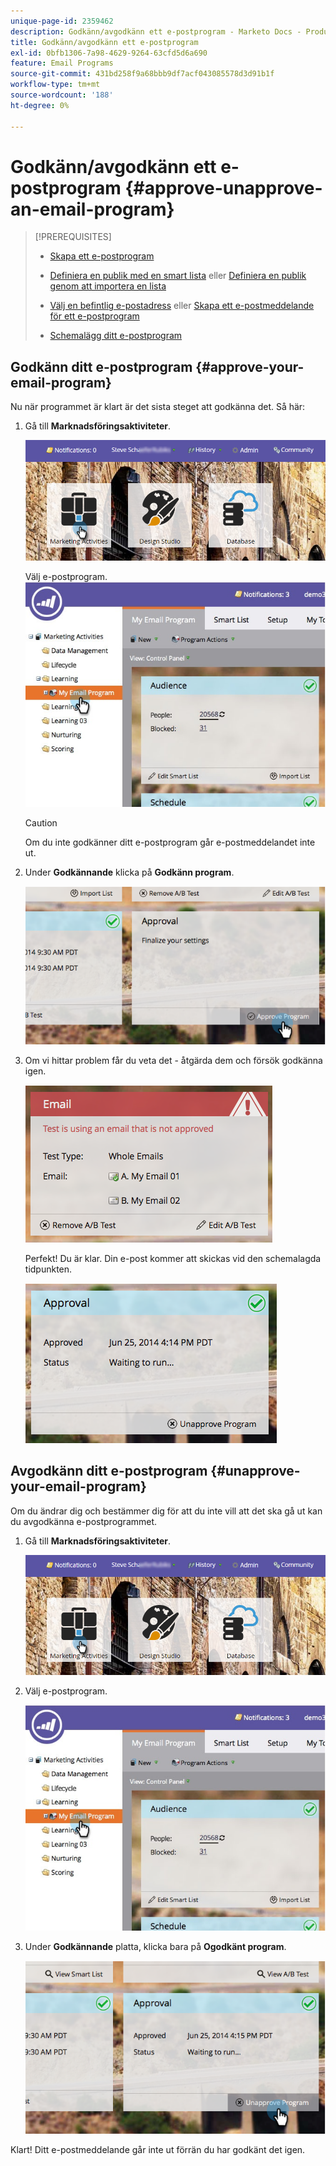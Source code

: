 ```yaml
---
unique-page-id: 2359462
description: Godkänn/avgodkänn ett e-postprogram - Marketo Docs - Produktdokumentation
title: Godkänn/avgodkänn ett e-postprogram
exl-id: 0bfb1306-7a98-4629-9264-63cfd5d6a690
feature: Email Programs
source-git-commit: 431bd258f9a68bbb9df7acf043085578d3d91b1f
workflow-type: tm+mt
source-wordcount: '188'
ht-degree: 0%

---
```


# Godkänn/avgodkänn ett e-postprogram {#approve-unapprove-an-email-program}

>[!PREREQUISITES]
>
>* [Skapa ett e-postprogram](/help/marketo/product-docs/email-marketing/email-programs/creating-an-email-program/create-an-email-program.md)
>* [Definiera en publik med en smart lista](/help/marketo/product-docs/email-marketing/email-programs/managing-people-in-email-programs/define-an-audience-with-a-smart-list.md) eller [Definiera en publik genom att importera en lista](/help/marketo/product-docs/email-marketing/email-programs/managing-people-in-email-programs/define-an-audience-by-importing-a-list.md)
>
>* [Välj en befintlig e-postadress](/help/marketo/product-docs/email-marketing/email-programs/email-program-actions/choose-an-existing-email.md) eller [Skapa ett e-postmeddelande för ett e-postprogram](/help/marketo/product-docs/email-marketing/email-programs/email-program-actions/create-an-email-for-an-email-program.md)
>
>* [Schemalägg ditt e-postprogram](/help/marketo/product-docs/email-marketing/email-programs/email-program-actions/schedule-your-email-program.md)

## Godkänn ditt e-postprogram {#approve-your-email-program}

Nu när programmet är klart är det sista steget att godkänna det. Så här:

1. Gå till **Marknadsföringsaktiviteter**.

   ![](assets/login-marketing-activities-2.png)

   Välj e-postprogram.
   ![](assets/selectemailprogram-2.jpg)

   >[!CAUTION]
   >
   >Om du inte godkänner ditt e-postprogram går e-postmeddelandet inte ut.

1. Under **Godkännande** klicka på **Godkänn program**.

   ![](assets/image2014-9-12-13-3a43-3a36.png)

1. Om vi hittar problem får du veta det - åtgärda dem och försök godkänna igen.

   ![](assets/image2014-9-12-13-3a43-3a44.png)

   Perfekt! Du är klar. Din e-post kommer att skickas vid den schemalagda tidpunkten.

   ![](assets/image2014-9-12-13-3a43-3a56.png)

## Avgodkänn ditt e-postprogram {#unapprove-your-email-program}

Om du ändrar dig och bestämmer dig för att du inte vill att det ska gå ut kan du avgodkänna e-postprogrammet.

1. Gå till **Marknadsföringsaktiviteter**.

   ![](assets/login-marketing-activities-2.png)

1. Välj e-postprogram.

   ![](assets/selectemailprogram-2.jpg)

1. Under **Godkännande** platta, klicka bara på **Ogodkänt program**.

   ![](assets/image2014-9-12-13-3a44-3a28.png)

Klart! Ditt e-postmeddelande går inte ut förrän du har godkänt det igen.
